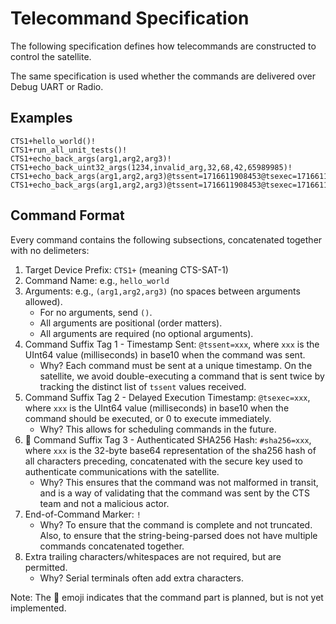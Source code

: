 # Telecommand Specification

The following specification defines how telecommands are constructed to control the satellite.

The same specification is used whether the commands are delivered over Debug UART or Radio.

## Examples

```
CTS1+hello_world()!
CTS1+run_all_unit_tests()!
CTS1+echo_back_args(arg1,arg2,arg3)!
CTS1+echo_back_uint32_args(1234,invalid_arg,32,68,42,65989985)!
CTS1+echo_back_args(arg1,arg2,arg3)@tssent=1716611908453@tsexec=1716611999999!
CTS1+echo_back_args(arg1,arg2,arg3)@tssent=1716611908453@tsexec=1716611999999#sha256=XXxxxXXXxx+xx/xx===!
```

## Command Format

Every command contains the following subsections, concatenated together with no delimeters:

1. Target Device Prefix: `CTS1+` (meaning CTS-SAT-1)
2. Command Name: e.g., `hello_world`
3. Arguments: e.g., `(arg1,arg2,arg3)` (no spaces between arguments allowed).
    * For no arguments, send `()`.
    * All arguments are positional (order matters).
    * All arguments are required (no optional arguments).
4. Command Suffix Tag 1 - Timestamp Sent: `@tssent=xxx`, where `xxx` is the UInt64 value (milliseconds) in base10 when the command was sent.
    * Why? Each command must be sent at a unique timestamp. On the satellite, we avoid double-executing a command that is sent twice by tracking the distinct list of `tssent` values received.
5. Command Suffix Tag 2 - Delayed Execution Timestamp: `@tsexec=xxx`, where `xxx` is the UInt64 value (milliseconds) in base10 when the command should be executed, or 0 to execute immediately.
    * Why? This allows for scheduling commands in the future.
5. 🚧 Command Suffix Tag 3 - Authenticated SHA256 Hash: `#sha256=xxx`, where `xxx` is the 32-byte base64 representation of the sha256 hash of all characters preceding, concatenated with the secure key used to authenticate communications with the satellite.
    * Why? This ensures that the command was not malformed in transit, and is a way of validating that the command was sent by the CTS team and not a malicious actor.
6. End-of-Command Marker: `!`
    * Why? To ensure that the command is complete and not truncated. Also, to ensure that the string-being-parsed does not have multiple commands concatenated together.
7. Extra trailing characters/whitespaces are not required, but are permitted.
    * Why? Serial terminals often add extra characters.

Note: The 🚧 emoji indicates that the command part is planned, but is not yet implemented.
